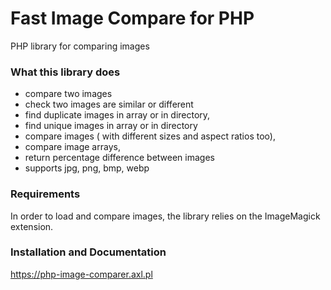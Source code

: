 # Fast Image Compare for PHP
PHP library for comparing images

### What this library does
- compare two images
- check two images are similar or different
- find duplicate images in array or in directory,
- find unique images in array or in directory  
- compare images ( with different sizes and aspect ratios too),
- compare image arrays,
- return percentage difference between images
- supports jpg, png, bmp, webp

### Requirements
In order to load and compare images, the library relies on the ImageMagick extension.

### Installation and Documentation 

https://php-image-comparer.axl.pl